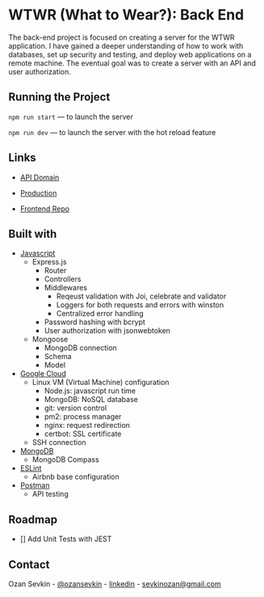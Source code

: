 # WTWR (What to Wear?): Back End

The back-end project is focused on creating a server for the WTWR application. I have gained a deeper understanding of how to work with databases, set up security and testing, and deploy web applications on a remote machine. The eventual goal was to create a server with an API and user authorization.

## Running the Project

`npm run start` — to launch the server

`npm run dev` — to launch the server with the hot reload feature

## Links

- [API Domain](https://api.wtwr.australia.ai/items)

- [Production](https://wtwr.australia.ai)

- [Frontend Repo](https://github.com/ozansevkin/se_project_react)

## Built with

- [Javascript](https://developer.mozilla.org/en-US/docs/Web/JavaScript)
  - Express.js
    - Router
    - Controllers
    - Middlewares
      - Reqeust validation with Joi, celebrate and validator
      - Loggers for both requests and errors with winston
      - Centralized error handling
    - Password hashing with bcrypt
    - User authorization with jsonwebtoken
  - Mongoose
    - MongoDB connection
    - Schema
    - Model
- [Google Cloud](https://cloud.google.com/)
  - Linux VM (Virtual Machine) configuration
    - Node.js: javascript run time
    - MongoDB: NoSQL database
    - git: version control
    - pm2: process manager
    - nginx: request redirection
    - certbot: SSL certificate
  - SSH connection
- [MongoDB](https://www.mongodb.com/)
  - MongoDB Compass
- [ESLint](hhttps://eslint.org/)
  - Airbnb base configuration
- [Postman](https://www.postman.com/)
  - API testing

## Roadmap

- [] Add Unit Tests with JEST

## Contact

Ozan Sevkin - [@ozansevkin](https://twitter.com/ozansevkin) - [linkedin] - sevkinozan@gmail.com

<!-- MARKDOWN LINKS & IMAGES -->

[linkedin]: https://linkedin.com/in/ozansevkin
